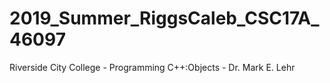 # 2019_Summer_RiggsCaleb_CSC17A_46097
Riverside City College - Programming C++:Objects - Dr. Mark E. Lehr
